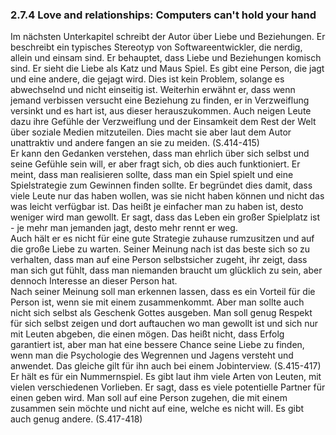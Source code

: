 ### 2.7.4 Love and relationships: Computers can't hold your hand

Im nächsten Unterkapitel schreibt der Autor über Liebe und Beziehungen. Er beschreibt ein typisches Stereotyp von Softwareentwickler, die nerdig, allein und einsam sind. Er behauptet, dass Liebe und Beziehungen komisch sind. Er sieht die Liebe als Katz und Maus Spiel. Es gibt eine Person, die jagt und eine andere, die gejagt wird. Dies ist kein Problem, solange es abwechselnd und nicht einseitig ist. Weiterhin erwähnt er, dass wenn jemand verbissen versucht eine Beziehung zu finden, er in Verzweiflung versinkt und es hart ist, aus dieser herauszukommen. Auch neigen Leute dazu ihre Gefühle der Verzweiflung und der Einsamkeit dem Rest der Welt über soziale Medien mitzuteilen. Dies macht sie aber laut dem Autor unattraktiv und andere fangen an sie zu meiden. \(S.414-415\)  
Er kann den Gedanken verstehen, dass man ehrlich über sich selbst und seine Gefühle sein will, er aber fragt sich, ob dies auch funktioniert. Er meint, dass man realisieren sollte, dass man ein Spiel spielt und eine Spielstrategie zum Gewinnen finden sollte. Er begründet dies damit, dass viele Leute nur das haben wollen, was sie nicht haben können und nicht das was leicht verfügbar ist. Das heißt je einfacher man zu haben ist, desto weniger wird man gewollt. Er sagt, dass das Leben ein großer Spielplatz ist - je mehr man jemanden jagt, desto mehr rennt er weg.  
Auch hält er es nicht für eine gute Strategie zuhause rumzusitzen und auf die große Liebe zu warten. Seiner Meinung nach ist das beste sich so zu verhalten, dass man auf eine Person selbstsicher zugeht, ihr zeigt, dass man sich gut fühlt, dass man niemanden braucht um glücklich zu sein, aber dennoch Interesse an dieser Person hat.  
Nach seiner Meinung soll man erkennen lassen, dass es ein Vorteil für die Person ist, wenn sie mit einem zusammenkommt. Aber man sollte auch nicht sich selbst als Geschenk Gottes ausgeben. Man soll genug Respekt für sich selbst zeigen und dort auftauchen wo man gewollt ist und sich nur mit Leuten abgeben, die einen mögen. Das heißt nicht, dass Erfolg garantiert ist, aber man hat eine bessere Chance seine Liebe zu finden, wenn man die Psychologie des Wegrennen und Jagens versteht und anwendet. Das gleiche gilt für ihn auch bei einem Jobinterview. \(S.415-417\)  
Er hält es für ein Nummernspiel. Es gibt laut ihm viele Arten von Leuten, mit vielen verschiedenen Vorlieben. Er sagt, dass es viele potentielle Partner für einen geben wird. Man soll auf eine Person zugehen, die mit einem zusammen sein möchte und nicht auf eine, welche es nicht will. Es gibt auch genug andere. \(S.417-418\)
